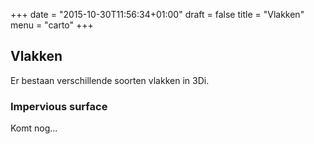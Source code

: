 +++
date = "2015-10-30T11:56:34+01:00"
draft = false
title = "Vlakken"
menu = "carto"
+++

Vlakken
-------

Er bestaan verschillende soorten vlakken in 3Di.

<div class="panel panel-default">
  <div class="panel-heading">
    <h3 class="panel-title">Impervious surface</h3>
  </div>
  <div class="panel-body">
    Komt nog...
  </div>
</div>
